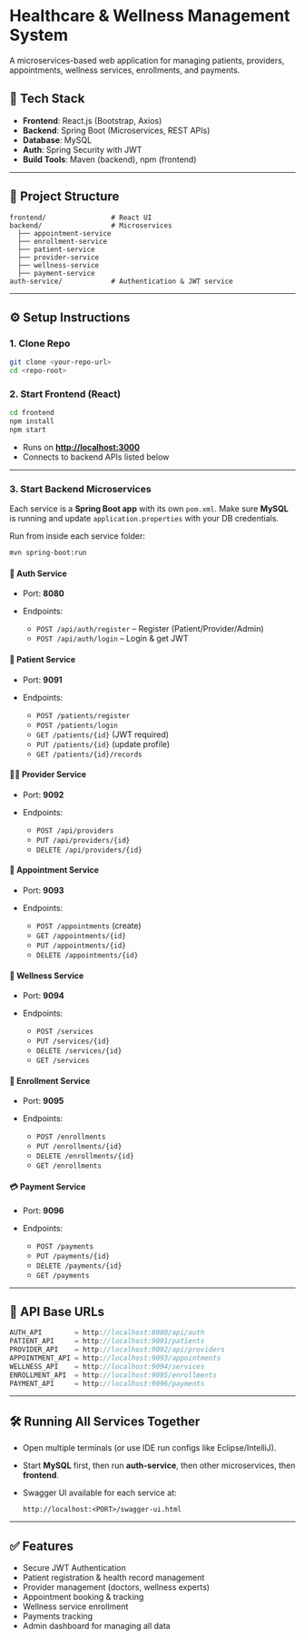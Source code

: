 # Healthcare & Wellness Management System

A microservices-based web application for managing patients, providers, appointments, wellness services, enrollments, and payments.

## 🚀 Tech Stack

* **Frontend**: React.js (Bootstrap, Axios)
* **Backend**: Spring Boot (Microservices, REST APIs)
* **Database**: MySQL
* **Auth**: Spring Security with JWT
* **Build Tools**: Maven (backend), npm (frontend)

---

## 📂 Project Structure

```
frontend/                # React UI
backend/                 # Microservices
  ├── appointment-service
  ├── enrollment-service
  ├── patient-service
  ├── provider-service
  ├── wellness-service
  ├── payment-service
auth-service/            # Authentication & JWT service
```

---

## ⚙️ Setup Instructions

### 1. Clone Repo

```bash
git clone <your-repo-url>
cd <repo-root>
```

### 2. Start Frontend (React)

```bash
cd frontend
npm install
npm start
```

* Runs on **[http://localhost:3000](http://localhost:3000)**
* Connects to backend APIs listed below

---

### 3. Start Backend Microservices

Each service is a **Spring Boot app** with its own `pom.xml`.
Make sure **MySQL** is running and update `application.properties` with your DB credentials.

Run from inside each service folder:

```bash
mvn spring-boot:run
```

#### 🔑 Auth Service

* Port: **8080**
* Endpoints:

  * `POST /api/auth/register` – Register (Patient/Provider/Admin)
  * `POST /api/auth/login` – Login & get JWT

#### 🧑 Patient Service

* Port: **9091**
* Endpoints:

  * `POST /patients/register`
  * `POST /patients/login`
  * `GET /patients/{id}` (JWT required)
  * `PUT /patients/{id}` (update profile)
  * `GET /patients/{id}/records`

#### 👨‍⚕️ Provider Service

* Port: **9092**
* Endpoints:

  * `POST /api/providers`
  * `PUT /api/providers/{id}`
  * `DELETE /api/providers/{id}`

#### 📅 Appointment Service

* Port: **9093**
* Endpoints:

  * `POST /appointments` (create)
  * `GET /appointments/{id}`
  * `PUT /appointments/{id}`
  * `DELETE /appointments/{id}`

#### 🧘 Wellness Service

* Port: **9094**
* Endpoints:

  * `POST /services`
  * `PUT /services/{id}`
  * `DELETE /services/{id}`
  * `GET /services`

#### 📝 Enrollment Service

* Port: **9095**
* Endpoints:

  * `POST /enrollments`
  * `PUT /enrollments/{id}`
  * `DELETE /enrollments/{id}`
  * `GET /enrollments`

#### 💳 Payment Service

* Port: **9096**
* Endpoints:

  * `POST /payments`
  * `PUT /payments/{id}`
  * `DELETE /payments/{id}`
  * `GET /payments`

---

## 🔗 API Base URLs

```js
AUTH_API        = http://localhost:8080/api/auth
PATIENT_API     = http://localhost:9091/patients
PROVIDER_API    = http://localhost:9092/api/providers
APPOINTMENT_API = http://localhost:9093/appointments
WELLNESS_API    = http://localhost:9094/services
ENROLLMENT_API  = http://localhost:9095/enrollments
PAYMENT_API     = http://localhost:9096/payments
```

---

## 🛠️ Running All Services Together

* Open multiple terminals (or use IDE run configs like Eclipse/IntelliJ).
* Start **MySQL** first, then run **auth-service**, then other microservices, then **frontend**.
* Swagger UI available for each service at:

  ```
  http://localhost:<PORT>/swagger-ui.html
  ```

---

## ✅ Features

* Secure JWT Authentication
* Patient registration & health record management
* Provider management (doctors, wellness experts)
* Appointment booking & tracking
* Wellness service enrollment
* Payments tracking
* Admin dashboard for managing all data
